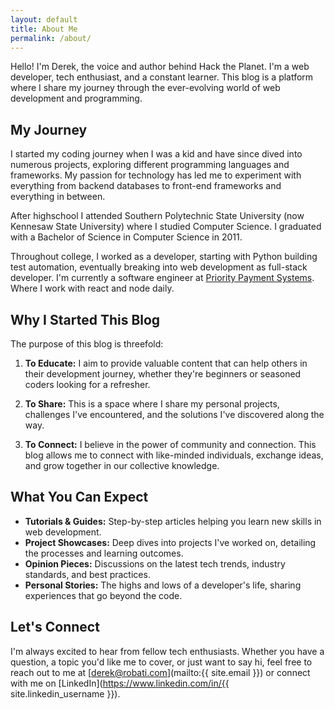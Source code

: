 ```yaml
---
layout: default
title: About Me
permalink: /about/
---
```


Hello! I'm Derek, the voice and author behind Hack the Planet. I'm a web developer, tech enthusiast, and a constant learner. This blog is a platform where I share my journey through the ever-evolving world of web development and programming.

<wired-image src="{{ site.baseurl }}/assets/images/selfie.png" alt="Derek Robati" elevation="5" class="selfie"></wired-image>

## My Journey

I started my coding journey when I was a kid and have since dived into numerous projects, exploring different programming languages and frameworks. My passion for technology has led me to experiment with everything from backend databases to front-end frameworks and everything in between.

After highschool I attended Southern Polytechnic State University (now Kennesaw State University) where I studied Computer Science. I graduated with a Bachelor of Science in Computer Science in 2011.

Throughout college, I worked as a developer, starting with Python building test automation, eventually breaking into web development as full-stack developer.
I'm currently a software engineer at [Priority Payment Systems](https://prioritycommerce.com/). Where I work with react and node daily.

## Why I Started This Blog

The purpose of this blog is threefold:

1. **To Educate:** I aim to provide valuable content that can help others in their development journey, whether they're beginners or seasoned coders looking for a refresher.

2. **To Share:** This is a space where I share my personal projects, challenges I've encountered, and the solutions I've discovered along the way.

3. **To Connect:** I believe in the power of community and connection. This blog allows me to connect with like-minded individuals, exchange ideas, and grow together in our collective knowledge.

## What You Can Expect

- **Tutorials & Guides:** Step-by-step articles helping you learn new skills in web development.
- **Project Showcases:** Deep dives into projects I've worked on, detailing the processes and learning outcomes.
- **Opinion Pieces:** Discussions on the latest tech trends, industry standards, and best practices.
- **Personal Stories:** The highs and lows of a developer's life, sharing experiences that go beyond the code.

## Let's Connect

I'm always excited to hear from fellow tech enthusiasts. Whether you have a question, a topic you'd like me to cover, or just want to say hi, feel free to reach out to me at [derek@robati.com](mailto:{{ site.email }}) or connect with me on [LinkedIn](https://www.linkedin.com/in/{{ site.linkedin_username }}).
